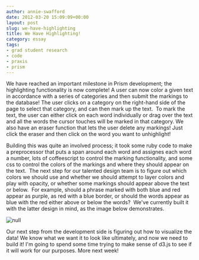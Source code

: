 ```yaml
---
author: annie-swafford
date: 2012-03-20 15:09:09+00:00
layout: post
slug: we-have-highlighting
title: We Have Highlighting!
category: essay
tags:
- grad student research
- code
- praxis
- prism
---
```


We have reached an important milestone in Prism development; the highlighting functionality is now complete! A user can now color a given text in accordance with a series of categories and then submit the markings to the database! The user clicks on a category on the right-hand side of the page to select that category, and can then mark up the text.  To mark the text, the user can either click on each word individually or drag over the text and all the words the cursor touches will be marked in that category. We also have an eraser function that lets the user delete any markings! Just click the eraser and then click on the word you want to unhighlight!


Building this was quite an involved process; it took some ruby code to make a preprocessor that puts a span around each word and assignes each word a number, lots of coffeescript to control the marking functionality, and some css to control the colors of the markings and where they should appear on the text.  The next step for our talented design team is to figure out which colors we should use and whether we should attempt to layer colors and play with opacity, or whether some markings should appear above the text or below.  For example, should a phrase marked with both blue and red appear as purple, as red with a blue border, or should the words appear as blue with the red either above or below the words?  We've currently built it with the latter design in mind, as the image below demonstrates.





![null](https://lh6.googleusercontent.com/-aowZ54KSrzk/T2ioVI6RCoI/AAAAAAAAAEA/4NL9XpK9BxQ/w711-h415-k/highlight.png)




Our next step from the development side is figuring out how to visualize the data! We know what we want it to look like ultimately, and now we need to build it! I'm going to spend some time trying to make sense of d3.js to see if it will work for our purposes. More next week!
